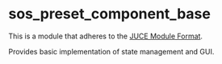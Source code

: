 # sos_preset_component_base

This is a module that adheres to the [JUCE Module Format](https://github.com/juce-framework/JUCE/blob/master/docs/JUCE%20Module%20Format.md).

Provides basic implementation of state management and GUI.
